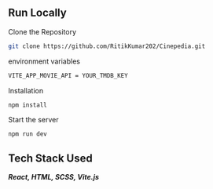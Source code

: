 
## Run Locally

Clone the Repository

```bash
git clone https://github.com/RitikKumar202/Cinepedia.git
```

environment variables

```bash
VITE_APP_MOVIE_API = YOUR_TMDB_KEY
```

Installation

```bash
npm install
```

Start the server
```
npm run dev  
```


## Tech Stack Used

***React, HTML, SCSS, Vite.js***

